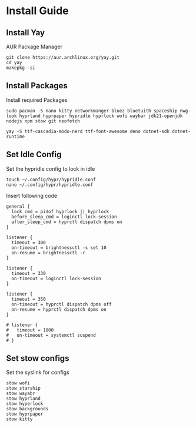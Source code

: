 # Install Guide 

## Install Yay 
AUR Package Manager
```
git clone https://aur.archlinux.org/yay.git
cd yay
makepkg -si
```

## Install Packages
Install required Packages
```
sudo pacman -S nano kitty networkmanger bluez bluetuith spaceship nwg-look hyprland hyprpaper hypridle hyprlock wofi waybar jdk21-openjdk nodejs npm stow git neofetch

yay -S ttf-cascadia-modo-nerd ttf-font-awesome deno dotnet-sdk dotnet-runtime 
```

## Set Idle Config
Set the hypridle config to lock in idle
```
touch ~/.config/hypr/hypridle.conf
nano ~/.config/hypr/hypridle.conf
```
Insert following code
```
general {
  lock_cmd = pidof hyprlock || hyprlock
  before_sleep_cmd = loginctl lock-session
  after_sleep_cmd = hyprctl dispatch dpms on
}

listener {
  timeout = 300                                  
  on-timeout = brightnessctl -s set 10         
  on-resume = brightnessctl -r                 
}

listener {
  timeout = 330
  on-timeout = loginctl lock-session
}

listener {
  timeout = 350
  on-timeout = hyprctl dispatch dpms off
  on-resume = hyprctl dispatch dpms on
}

# listener {
#   timeout = 1800
#   on-timeout = systemctl suspend
# }
```

## Set stow configs
Set the syslink for configs

```
stow wofi
stow starship
stow wayabr
stow hyprland
stow hyperlock
stow backgrounds
stow hyprpaper
stow kitty

```

